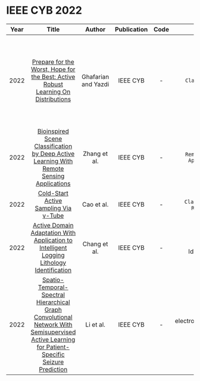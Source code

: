 # IEEE CYB 2022

| Year |                                                       Title                                                       |   Author    | Publication | Code | Tasks | Notes | Datasets| Notions |
|:----:|:-----------------------------------------------------------------------------------------------------------------:|:-----------:|:-----------:|:----:|:----:|:-----:|:-----:|:-----:|
| 2022 |                               [Prepare for the Worst, Hope for the Best: Active Robust Learning On Distributions](https://ieeexplore.ieee.org/document/9440861)                               | Ghafarian and Yazdi |  IEEE CYB   |  -   |  `Classification`    |    `probabilistic minimax active learning`, `Bayesian settings`, `None`, `Tra`, `Hard`   | USPSDIST, 20newsgroup dataset,COIL Unprocessed and COIL Processed Datasets, Article Sentences Dataset, Reuters-21578      |       |
| 2022 |                           [Bioinspired Scene Classification by Deep Active Learning With Remote Sensing Applications](https://ieeexplore.ieee.org/document/9364931)                           |    Zhang et al.     |  IEEE CYB   |  -   | `Remote Sensing Applications`     |  `human gaze behaviors`, `SVM`, `None`, `Tra`, `Hard`     |  Scene-15, Scene-67, ZJU Aerial, ILSVRC-2010, SUN397, Places205     |       |
| 2022 |                                                     [Cold-Start Active Sampling Via γ-Tube](https://ieeexplore.ieee.org/document/9409772)                                                     |     Cao et al.      |  IEEE CYB   |  -   |  `Classification`, `Regreesion`    |  `Disagreement `, `SVM`, `None`, `Tra`, `Hard`     |   Phishing, Adult, Satimage, MNIST    |    Cold-Start   |
| 2022 |                           [Active Domain Adaptation With Application to Intelligent Logging Lithology Identification](https://ieeexplore.ieee.org/document/9357423)                           |    Chang et al.     |  IEEE CYB   |  -   |    Lithology Identification  |  `Uncertainty`, `MLP`, `Domain Adaptation`, `Tra`, `Psedo+Human`     |   Dataset A,B,C    |       |
| 2022 | [Spatio-Temporal-Spectral Hierarchical Graph Convolutional Network With Semisupervised Active Learning for Patient-Specific Seizure Prediction](https://ieeexplore.ieee.org/document/9440862) |      Li et al.      |  IEEE CYB   |  -   |  electroencephalogram (EEG)    |  `Uncertainty`,`CNN+GNN`, `None`, `Tra`, `pseudo+Human`     |   Patient    |       |
